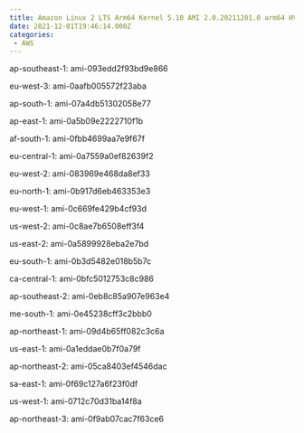 ```yaml
---
title: Amazon Linux 2 LTS Arm64 Kernel 5.10 AMI 2.0.20211201.0 arm64 HVM gp2
date: 2021-12-01T19:46:14.000Z
categories:
 - AWS
---
```


ap-southeast-1: ami-093edd2f93bd9e866

eu-west-3: ami-0aafb005572f23aba

ap-south-1: ami-07a4db51302058e77

ap-east-1: ami-0a5b09e2222710f1b

af-south-1: ami-0fbb4699aa7e9f67f

eu-central-1: ami-0a7559a0ef82639f2

eu-west-2: ami-083969e468da8ef33

eu-north-1: ami-0b917d6eb463353e3

eu-west-1: ami-0c669fe429b4cf93d

us-west-2: ami-0c8ae7b6508eff3f4

us-east-2: ami-0a5899928eba2e7bd

eu-south-1: ami-0b3d5482e018b5b7c

ca-central-1: ami-0bfc5012753c8c986

ap-southeast-2: ami-0eb8c85a907e963e4

me-south-1: ami-0e45238cff3c2bbb0

ap-northeast-1: ami-09d4b65ff082c3c6a

us-east-1: ami-0a1eddae0b7f0a79f

ap-northeast-2: ami-05ca8403ef4546dac

sa-east-1: ami-0f69c127a6f23f0df

us-west-1: ami-0712c70d31ba14f8a

ap-northeast-3: ami-0f9ab07cac7f63ce6

